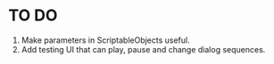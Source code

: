 # TO DO

1. Make parameters in ScriptableObjects useful.
2. Add testing UI that can play, pause and change dialog sequences.